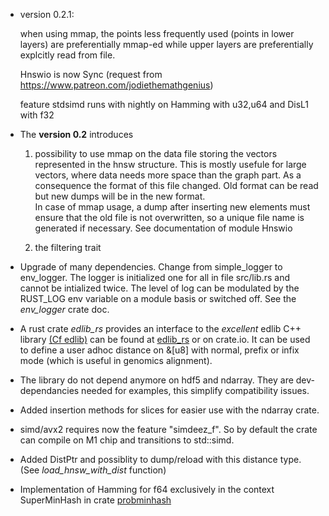 - version 0.2.1:
  
  when using mmap, the points less frequently used (points in lower layers) are preferentially mmap-ed while upper layers are preferentially 
  explcitly read from file.

  Hnswio is now Sync (request from https://www.patreon.com/jodiethemathgenius)

  feature stdsimd runs with nightly on Hamming with u32,u64 and DisL1 with f32
  
- The **version 0.2** introduces 
    1. possibility to use mmap on the data file storing  the vectors represented in the hnsw structure. This is mostly usefule for
    large vectors, where data needs more space than the graph part.
    As a consequence the format of this file changed. Old format can be read but new dumps will be in the new format.  
    In case of mmap usage, a dump after inserting new elements must ensure that the old file is not overwritten, so a unique file name is
  generated if necessary. See documentation of module Hnswio

    1. the filtering trait
  
   
-  Upgrade of many dependencies. Change from simple_logger to env_logger. The logger is initialized one for all in file src/lib.rs and cannot be intialized twice. The level of log can be modulated by the RUST_LOG env variable on a module basis or switched off. See the *env_logger* crate doc.
  
- A rust crate *edlib_rs* provides an interface to the *excellent* edlib C++ library  [(Cf edlib)](https://github.com/Martinsos/edlib) can be found at [edlib_rs](https://github.com/jean-pierreBoth/edlib-rs) or on crate.io. It can be used to define a user adhoc distance on &[u8] with normal, prefix or infix mode (which is useful in genomics alignment).
  
- The library do not depend anymore on hdf5 and ndarray. They are dev-dependancies needed for examples, this simplify compatibility issues.
- Added insertion methods for slices for easier use with the ndarray crate.
  
- simd/avx2 requires now the feature "simdeez_f". So by default the crate can compile on M1 chip and transitions to std::simd.
  
- Added DistPtr and possiblity to dump/reload with this distance type. (See *load_hnsw_with_dist* function)
  
- Implementation of Hamming for f64 exclusively in the context SuperMinHash in crate [probminhash](https://crates.io/crates/probminhash)


